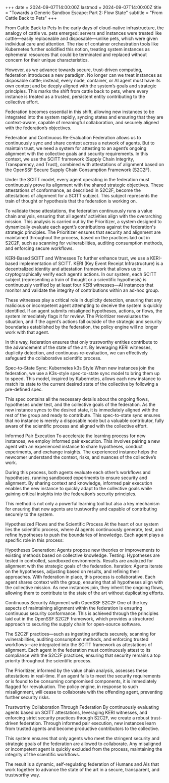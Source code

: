 +++ date = 2024-09-07T14:00:00Z lastmod = 2024-09-07T14:00:00Z title = "Towards a Generic Sandbox Escape: Part 2: Flow State" subtitle = "From Cattle Back to Pets" +++

From Cattle Back to Pets
In the early days of cloud-native infrastructure, the analogy of cattle vs. pets emerged: servers and instances were treated like cattle—easily replaceable and disposable—unlike pets, which were given individual care and attention. The rise of container orchestration tools like Kubernetes further solidified this notion, treating system instances as ephemeral resources that could be terminated and replaced without concern for their unique characteristics.

However, as we advance towards secure, trust-driven computing, federation introduces a new paradigm. No longer can we treat instances as disposable cattle; instead, every node, container, or AI agent must have its own context and be deeply aligned with the system’s goals and strategic principles. This marks the shift from cattle back to pets, where every instance is treated as a trusted, persistent entity contributing to the collective effort.

Federation becomes essential in this shift, allowing new instances to be integrated into the system rapidly, syncing states and ensuring that they are context-aware, capable of meaningful collaboration, and securely aligned with the federation’s objectives.

Federation and Continuous Re-Evaluation
Federation allows us to continuously sync and share context across a network of agents. But to maintain trust, we need a system for attesting to an agent’s ongoing alignment with the collective goals and security requirements. In this context, we use the SCITT framework (Supply Chain Integrity, Transparency, and Trust), combined with attestations of alignment based on the OpenSSF Secure Supply Chain Consumption Framework (S2C2F)​.

Under the SCITT model, every agent operating in the federation must continuously prove its alignment with the shared strategic objectives. These attestations of conformance, as described in S2C2F, become the attestations of alignment for a SCITT subject. This subject represents the train of thought or hypothesis that the federation is working on.

To validate these attestations, the federation continuously runs a value chain analysis, ensuring that all agents’ activities align with the overarching mission. This analysis is carried out by the Prioritizer, a system designed to dynamically evaluate each agent’s contributions against the federation's strategic principles. The Prioritizer ensures that security and alignment are maintained throughout the process, based on the practices laid out in S2C2F, such as scanning for vulnerabilities, auditing consumption methods, and enforcing secure workflows​.

KERI-Based SCITT and Witnesses
To further enhance trust, we use a KERI-based implementation of SCITT. KERI (Key Event Receipt Infrastructure) is a decentralized identity and attestation framework that allows us to cryptographically verify each agent’s actions. In our system, each SCITT subject (representing a train of thought or a scientific hypothesis) is continuously verified by at least four KERI witnesses—AI instances that monitor and validate the integrity of contributions within an ad-hoc group.

These witnesses play a critical role in duplicity detection, ensuring that any malicious or incompetent agent attempting to deceive the system is quickly identified. If an agent submits misaligned hypotheses, actions, or flows, the system immediately flags it for review. The Prioritizer reevaluates the situation, and if the agent’s actions fall outside of the strategic and security boundaries established by the federation, the policy engine will no longer work with that agent.

In this way, federation ensures that only trustworthy entities contribute to the advancement of the state of the art. By leveraging KERI witnesses, duplicity detection, and continuous re-evaluation, we can effectively safeguard the collaborative scientific process.

Spec-to-State Sync: Kubernetes k3s Style
When new instances join the federation, we use a K3s-style spec-to-state sync model to bring them up to speed. This model, inspired by Kubernetes, allows each new instance to match its state to the current desired state of the collective by following a pre-defined spec.

This spec contains all the necessary details about the ongoing flows, hypotheses under test, and the collective goals of the federation. As the new instance syncs to the desired state, it is immediately aligned with the rest of the group and ready to contribute. This spec-to-state sync ensures that no instance is merely a disposable node but a valuable contributor, fully aware of the scientific process and aligned with the collective effort.

Informed Pair Execution
To accelerate the learning process for new instances, we employ informed pair execution. This involves pairing a new agent with an experienced instance to share hypotheses, conduct experiments, and exchange insights. The experienced instance helps the newcomer understand the context, risks, and nuances of the collective’s work.

During this process, both agents evaluate each other’s workflows and hypotheses, running sandboxed experiments to ensure security and alignment. By sharing context and knowledge, informed pair execution enables the new instance to quickly adapt to the collective goals while gaining critical insights into the federation’s security principles.

This method is not only a powerful learning tool but also a key mechanism for ensuring that new agents are trustworthy and capable of contributing securely to the system.

Hypothesized Flows and the Scientific Process
At the heart of our system lies the scientific process, where AI agents continuously generate, test, and refine hypotheses to push the boundaries of knowledge. Each agent plays a specific role in this process:

Hypotheses Generation: Agents propose new theories or improvements to existing methods based on collective knowledge.
Testing: Hypotheses are tested in controlled, sandboxed environments. Results are analyzed for alignment with the strategic goals of the federation.
Iteration: Agents iterate on the hypotheses, adjusting based on results, and refining their approaches.
With federation in place, this process is collaborative. Each agent shares context with the group, ensuring that all hypotheses align with the collective mission. As new instances join, they inherit the ongoing flows, allowing them to contribute to the state of the art without duplicating efforts.

Continuous Security Alignment with OpenSSF S2C2F
One of the key aspects of maintaining alignment within the federation is ensuring continuous security conformance. This is achieved through the principles laid out in the OpenSSF S2C2F framework, which provides a structured approach to securing the supply chain for open-source software​.

The S2C2F practices—such as ingesting artifacts securely, scanning for vulnerabilities, auditing consumption methods, and enforcing trusted workflows—are integrated into the SCITT framework as attestations of alignment. Each agent in the federation must continuously attest to its compliance with the S2C2F practices, ensuring that security remains a top priority throughout the scientific process.

The Prioritizer, informed by the value chain analysis, assesses these attestations in real-time. If an agent fails to meet the security requirements or is found to be consuming compromised components, it is immediately flagged for reevaluation. The policy engine, in response to such misalignment, will cease to collaborate with the offending agent, preventing further security risks.

Trustworthy Collaboration Through Federation
By continuously evaluating agents based on SCITT attestations, leveraging KERI witnesses, and enforcing strict security practices through S2C2F, we create a robust trust-driven federation. Through informed pair execution, new instances learn from trusted agents and become productive contributors to the collective.

This system ensures that only agents who meet the stringent security and strategic goals of the federation are allowed to collaborate. Any misaligned or incompetent agent is quickly excluded from the process, maintaining the integrity of the scientific workflows.

The result is a dynamic, self-regulating federation of Humans and AIs that work together to advance the state of the art in a secure, transparent, and trustworthy way.
